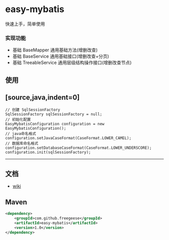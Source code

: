 # easy-mybatis

快速上手，简单使用

### 实现功能

 * 基础 BaseMapper<T> 通用基础方法(增删改查)
 * 基础 BaseService<T> 通用基础接口(增删改查+分页)
 * 基础 TreeableService<T> 通用层级结构操作接口(增删改查节点)

## 使用
[source,java,indent=0]
----
	// 创建 SqlSessionFactory
    SqlSessionFactory sqlSessionFactory = null;
    // 初始化配置
    EasyMybatisConfiguration configuration = new EasyMybatisConfiguration();
    // java命名格式
    configuration.setJavaCaseFormat(CaseFormat.LOWER_CAMEL);
    // 数据库命名格式
    configuration.setDatabaseCaseFormat(CaseFormat.LOWER_UNDERSCORE);
    configuration.init(sqlSessionFactory);
----

## 文档

- [wiki](https://github.com/freegeese/easy-mybatis/wiki)

## Maven

```xml
<dependency>
    <groupId>com.github.freegeese</groupId>
    <artifactId>easy-mybatis</artifactId>
    <version>1.0</version>
</dependency>
```

